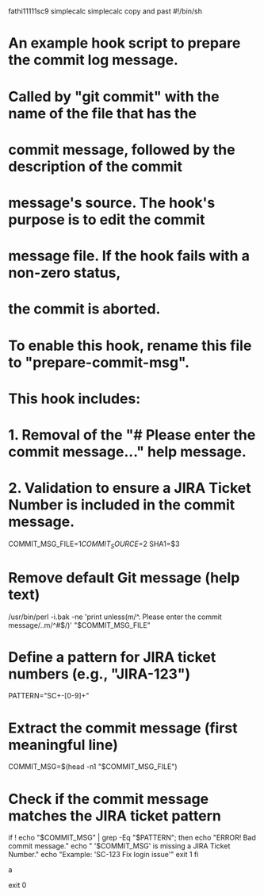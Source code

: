# 
fathi11111sc9
simplecalc
simplecalc
copy and past
#!/bin/sh
#
# An example hook script to prepare the commit log message.
# Called by "git commit" with the name of the file that has the
# commit message, followed by the description of the commit
# message's source. The hook's purpose is to edit the commit
# message file. If the hook fails with a non-zero status,
# the commit is aborted.
#
# To enable this hook, rename this file to "prepare-commit-msg".

# This hook includes:
# 1. Removal of the "# Please enter the commit message..." help message.
# 2. Validation to ensure a JIRA Ticket Number is included in the commit message.

COMMIT_MSG_FILE=$1
COMMIT_SOURCE=$2
SHA1=$3

# Remove default Git message (help text)
/usr/bin/perl -i.bak -ne 'print unless(m/^. Please enter the commit message/..m/^#$/)' "$COMMIT_MSG_FILE"

# Define a pattern for JIRA ticket numbers (e.g., "JIRA-123")
PATTERN="SC+-[0-9]+"

# Extract the commit message (first meaningful line)
COMMIT_MSG=$(head -n1 "$COMMIT_MSG_FILE")

# Check if the commit message matches the JIRA ticket pattern
if ! echo "$COMMIT_MSG" | grep -Eq "$PATTERN"; then
    echo "ERROR! Bad commit message."
    echo "    '$COMMIT_MSG' is missing a JIRA Ticket Number."
    echo "Example: 'SC-123 Fix login issue'"
    exit 1
fi



a

exit 0
